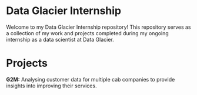 
# Data Glacier Internship

Welcome to my Data Glacier Internship repository! 
This repository serves as a collection of my work and projects completed during my ongoing internship as a data scientist at Data Glacier.

# Projects
**G2M:** Analysing customer data for multiple cab companies to provide insights into improving their services.
